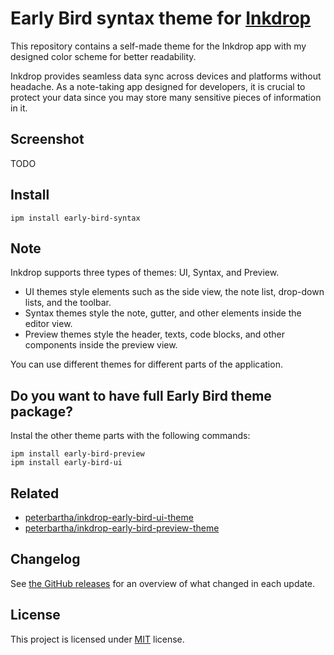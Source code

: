 # Early Bird syntax theme for [Inkdrop](https://inkdrop.app)

This repository contains a self-made theme for the Inkdrop app with my designed color scheme for better readability.

Inkdrop provides seamless data sync across devices and platforms without headache. As a note-taking app designed for developers, it is crucial to protect your data since you may store many sensitive pieces of information in it.

## Screenshot

TODO

## Install

```
ipm install early-bird-syntax
```

## Note

Inkdrop supports three types of themes: UI, Syntax, and Preview.

- UI themes style elements such as the side view, the note list, drop-down lists, and the toolbar.
- Syntax themes style the note, gutter, and other elements inside the editor view.
- Preview themes style the header, texts, code blocks, and other components inside the preview view.

You can use different themes for different parts of the application.

## Do you want to have full Early Bird theme package?

Instal the other theme parts with the following commands:

```
ipm install early-bird-preview
ipm install early-bird-ui
```

## Related

- [peterbartha/inkdrop-early-bird-ui-theme](https://github.com/peterbartha/inkdrop-early-bird-ui-theme)
- [peterbartha/inkdrop-early-bird-preview-theme](https://github.com/peterbartha/inkdrop-early-bird-preview-theme)

## Changelog

See [the GitHub releases](https://github.com/peterbartha/inkdrop-early-bird-syntax-theme/releases) for an overview of what changed in each update.

## License

This project is licensed under [MIT](LICENSE) license.
